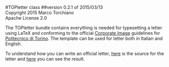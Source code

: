 #TOPletter class 
##version 0.2.1 of 2015/03/13  
Copyright 2015 Marco Torchiano  
Apache License 2.0 

The TOPletter bundle contains everything is needed for typesetting a letter using LaTeX and conforming to the official [Corporate Image](http://www.politocomunica.polito.it/corporate_image/marchio_e_identita_visiva) guidelines for [Politecnico di Torino](http://www.polito.it). The template can be used for letter both in Italian and English.

To understand how you can write an official letter, [here](https://github.com/mtorchiano/TOPLetter/blob/master/EsempioLettera.tex) is the source for the letter and [here](https://github.com/mtorchiano/TOPLetter/raw/master/EsempioLettera.pdf) you can see the result.



